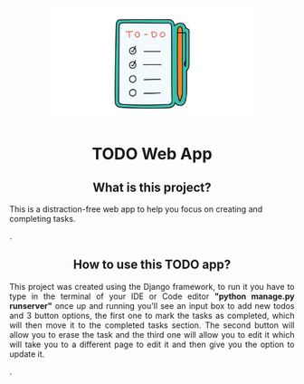 <p align="center">
    <a href="https://raw.githubusercontent.com/jhonatanjk125/todo-web-app/master/1.png">
        <img src="https://raw.githubusercontent.com/jhonatanjk125/todo-web-app/master/1.png" height="200" />
    </a>
</p>
<h1 align="center">TODO Web App</h1>


<h2 align="center">What is this project?</h2>
<p> This is a distraction-free web app to help you focus on creating and completing tasks.</p>.

<h2 align="center">How to use this TODO app?</h2>
<p align="justify"> This project was created using the Django framework, to run it you have to type in the terminal of your IDE or Code editor <b>"python manage.py runserver"</b> once up and running
  you'll see an input box to add new todos and 3 button options, the first one to mark the tasks as completed, which will then move it to the completed tasks section. The second button will allow you to erase the task and the third one will allow you to edit it which will take you to a different page to edit it and then give you the option to update it. </p>.
